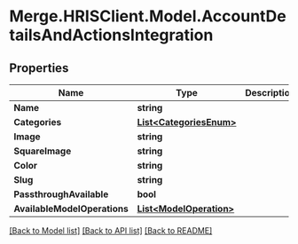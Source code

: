 # Merge.HRISClient.Model.AccountDetailsAndActionsIntegration

## Properties

Name | Type | Description | Notes
------------ | ------------- | ------------- | -------------
**Name** | **string** |  | 
**Categories** | [**List&lt;CategoriesEnum&gt;**](CategoriesEnum.md) |  | 
**Image** | **string** |  | [optional] 
**SquareImage** | **string** |  | [optional] 
**Color** | **string** |  | 
**Slug** | **string** |  | 
**PassthroughAvailable** | **bool** |  | 
**AvailableModelOperations** | [**List&lt;ModelOperation&gt;**](ModelOperation.md) |  | [optional] 

[[Back to Model list]](../README.md#documentation-for-models) [[Back to API list]](../README.md#documentation-for-api-endpoints) [[Back to README]](../README.md)

